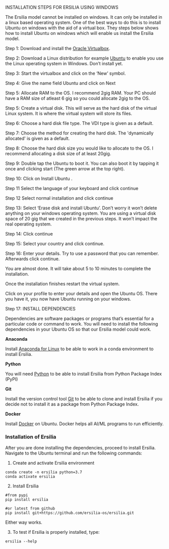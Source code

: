 
INSTALLATION STEPS FOR ERSILIA USING WINDOWS

The Ersilia model cannot be installed on windows. It can only be installed in a linux based operating system. One of the best ways to do this is to install Ubuntu on windows with the aid of a virtual box. They steps below shows how to install Ubuntu on windows which will enable us install the Ersilia model.

Step 1:
Download and install the [Oracle Virtualbox](https://www.virtualbox.org/wiki/Downloads).

Step 2:
Download a Linux distribution for example [Ubuntu](https://ubuntu.com/download/desktop) to enable you use the Linux operating system in Windows. Don’t install yet.

Step 3:
Start the virtualbox and click on the ‘New’ symbol.
 







Step 4:
Give the name field Ubuntu and click on Next
 

Step 5:
Allocate RAM to the OS. I recommend 2gig RAM.  Your PC should have a RAM size  of atleast 6 gig so you could allocate 2gig to the OS.

 

Step 5:
Create a virtual disk. This will serve as the hard disk of the virtual Linux system. It is where the virtual system will store its files.

 










Step 6:
Choose a hard disk file type. The VDI type is given as a default.
 











Step 7:
Choose the method for creating the hard disk. The 'dynamically allocated' is given as a default.
 








Step 8:
Choose the hard disk size you would like to allocate to the OS. I recommend allocating a disk size of at least 20gig.
 









Step 9:
Double tap the Ubuntu to boot it. You can also boot it by tapping it once and clicking start (The green arrow at the top right).
 









Step 10:
Click on Install Ubuntu .
 















Step 11
Select the language of your keyboard and click continue
 















Step 12
Select  normal installation and click continue
 














Step 13:
Select ‘Erase disk and install Ubuntu’. Don’t worry it won’t delete anything on your windows operating system. You are using a virtual disk space of 20 gig that we created in the previous steps. It won’t impact the real operating system.
 













Step 14:
Click continue
 



Step 15:
Select your country and click continue.
 





Step 16:
Enter your details. Try to use a password that you can remember. Afterwards click continue.
 


You are almost done. It will take about 5 to 10 minutes to complete the installation.
 




Once the installation finishes restart the virtual system.
 


Click on your profile to enter your details and open the Ubuntu OS. There you have it, you now have Ubuntu running on your windows.

 




Step 17:      INSTALL DEPENDENCIES

Dependencies are software packages or programs that’s essential for a particular code or command to work. You will need to install the following dependencies in your Ubuntu OS so that our Ersilia model could work.

**Anaconda**

Install [Anaconda for Linux](https://docs.conda.io/projects/conda/en/latest/user-guide/install/linux.html) to be able to work in a conda environment to install Ersilia. 

**Python**

You will need [Python](https://docs.python-guide.org/starting/install3/linux/) to be able to install Ersilia from Python Package Index (PyPI)

**Git**

Install the version control tool [Git](https://git-scm.com/download/linux) to be able to clone and install Ersilia if you decide not to install it as a package from Python Package Index. 

**Docker**

Install [Docker]( https://runnable.com/docker/install-docker-on-linux) on Ubuntu. Docker helps all AI/ML programs to run efficiently.

### Installation of Ersilia

After you are done installing the dependencies, proceed to install Ersilia. Navigate to the Ubuntu terminal and run the following commands:
1. Create and activate Ersilia environment
```
conda create -n ersilia python=3.7
conda activate ersilia
```
2. Install Ersilia
```
#from pypi
pip install ersilia

#or latest from github
pip install git+https://github.com/ersilia-os/ersilia.git
```
Either way works.

3. To test if Ersilia is properly installed, type:
```
ersilia --help
```





